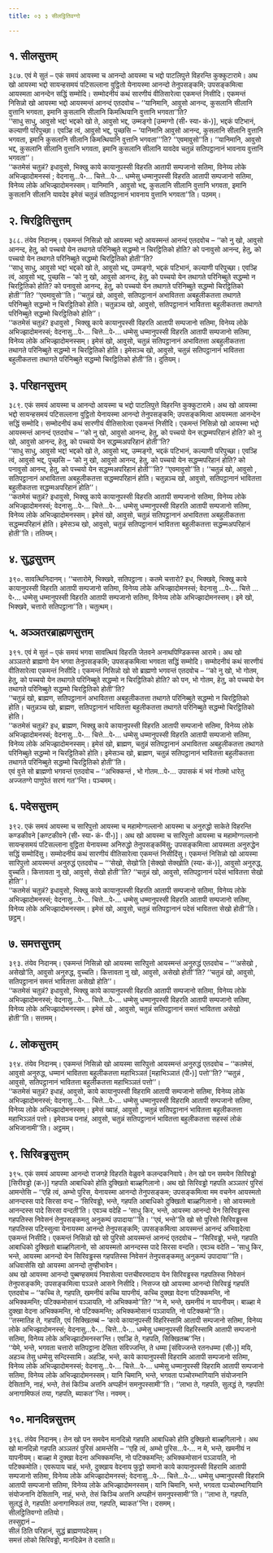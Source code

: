 ```yaml
---
title: ०३ ३ सीलट्ठितिवग्गो

---
```



## १. सीलसुत्तम्

३८७. एवं मे सुतं – एकं समयं आयस्मा च आनन्दो आयस्मा च भद्दो पाटलिपुत्ते विहरन्ति कुक्कुटारामे। अथ खो आयस्मा भद्दो सायन्हसमयं पटिसल्लाना वुट्ठितो येनायस्मा आनन्दो तेनुपसङ्कमि; उपसङ्कमित्वा आयस्मता आनन्देन सद्धिं सम्मोदि। सम्मोदनीयं कथं सारणीयं वीतिसारेत्वा एकमन्तं निसीदि। एकमन्तं निसिन्नो खो आयस्मा भद्दो आयस्मन्तं आनन्दं एतदवोच – ‘‘यानिमानि, आवुसो आनन्द, कुसलानि सीलानि वुत्तानि भगवता, इमानि कुसलानि सीलानि किमत्थियानि वुत्तानि भगवता’’ति?  
‘‘साधु साधु, आवुसो भद्द! भद्दको खो ते, आवुसो भद्द, उम्मङ्गो [उम्मग्गो (सी॰ स्या॰ कं॰)], भद्दकं पटिभानं, कल्याणी परिपुच्छा। एवञ्हि त्वं, आवुसो भद्द, पुच्छसि – ‘यानिमानि आवुसो आनन्द, कुसलानि सीलानि वुत्तानि भगवता, इमानि कुसलानि सीलानि किमत्थियानि वुत्तानि भगवता’’’ति? ‘‘एवमावुसो’’ति। ‘‘यानिमानि, आवुसो भद्द, कुसलानि सीलानि वुत्तानि भगवता, इमानि कुसलानि सीलानि यावदेव चतुन्नं सतिपट्ठानानं भावनाय वुत्तानि भगवता’’।  
‘‘कतमेसं चतुन्नं? इधावुसो, भिक्खु काये कायानुपस्सी विहरति आतापी सम्पजानो सतिमा, विनेय्य लोके अभिज्झादोमनस्सं ; वेदनासु…पे॰… चित्ते…पे॰… धम्मेसु धम्मानुपस्सी विहरति आतापी सम्पजानो सतिमा, विनेय्य लोके अभिज्झादोमनस्सम्। यानिमानि , आवुसो भद्द, कुसलानि सीलानि वुत्तानि भगवता, इमानि कुसलानि सीलानि यावदेव इमेसं चतुन्नं सतिपट्ठानानं भावनाय वुत्तानि भगवता’’ति। पठमम्।  


## २. चिरट्ठितिसुत्तम्

३८८. तंयेव निदानम्। एकमन्तं निसिन्नो खो आयस्मा भद्दो आयस्मन्तं आनन्दं एतदवोच – ‘‘को नु खो, आवुसो आनन्द, हेतु, को पच्चयो येन तथागते परिनिब्बुते सद्धम्मो न चिरट्ठितिको होति? को पनावुसो आनन्द, हेतु, को पच्चयो येन तथागते परिनिब्बुते सद्धम्मो चिरट्ठितिको होती’’ति?  
‘‘साधु साधु, आवुसो भद्द! भद्दको खो ते, आवुसो भद्द, उम्मङ्गो, भद्दकं पटिभानं, कल्याणी परिपुच्छा। एवञ्हि त्वं, आवुसो भद्द, पुच्छसि – ‘को नु खो, आवुसो आनन्द, हेतु, को पच्चयो येन तथागते परिनिब्बुते सद्धम्मो न चिरट्ठितिको होति? को पनावुसो आनन्द, हेतु, को पच्चयो येन तथागते परिनिब्बुते सद्धम्मो चिरट्ठितिको होती’’’ति? ‘‘एवमावुसो’’ति। ‘‘चतुन्नं खो, आवुसो, सतिपट्ठानानं अभावितत्ता अबहुलीकतत्ता तथागते परिनिब्बुते सद्धम्मो न चिरट्ठितिको होति। चतुन्नञ्च खो, आवुसो, सतिपट्ठानानं भावितत्ता बहुलीकतत्ता तथागते परिनिब्बुते सद्धम्मो चिरट्ठितिको होति’’।  
‘‘कतमेसं चतुन्नं? इधावुसो , भिक्खु काये कायानुपस्सी विहरति आतापी सम्पजानो सतिमा, विनेय्य लोके अभिज्झादोमनस्सं; वेदनासु…पे॰… चित्ते…पे॰… धम्मेसु धम्मानुपस्सी विहरति आतापी सम्पजानो सतिमा, विनेय्य लोके अभिज्झादोमनस्सम्। इमेसं खो, आवुसो, चतुन्नं सतिपट्ठानानं अभावितत्ता अबहुलीकतत्ता तथागते परिनिब्बुते सद्धम्मो न चिरट्ठितिको होति। इमेसञ्च खो, आवुसो, चतुन्नं सतिपट्ठानानं भावितत्ता बहुलीकतत्ता तथागते परिनिब्बुते सद्धम्मो चिरट्ठितिको होती’’ति। दुतियम्।  


## ३. परिहानसुत्तम्

३८९. एकं समयं आयस्मा च आनन्दो आयस्मा च भद्दो पाटलिपुत्ते विहरन्ति कुक्कुटारामे। अथ खो आयस्मा भद्दो सायन्हसमयं पटिसल्लाना वुट्ठितो येनायस्मा आनन्दो तेनुपसङ्कमि; उपसङ्कमित्वा आयस्मता आनन्देन सद्धिं सम्मोदि। सम्मोदनीयं कथं सारणीयं वीतिसारेत्वा एकमन्तं निसीदि। एकमन्तं निसिन्नो खो आयस्मा भद्दो आयस्मन्तं आनन्दं एतदवोच – ‘‘को नु खो, आवुसो आनन्द, हेतु, को पच्चयो येन सद्धम्मपरिहानं होति? को नु खो, आवुसो आनन्द, हेतु, को पच्चयो येन सद्धम्मअपरिहानं होती’’ति?  
‘‘साधु साधु, आवुसो भद्द! भद्दको खो ते, आवुसो भद्द, उम्मङ्गो, भद्दकं पटिभानं, कल्याणी परिपुच्छा। एवञ्हि त्वं, आवुसो भद्द, पुच्छसि – ‘को नु खो, आवुसो आनन्द, हेतु, को पच्चयो येन सद्धम्मपरिहानं होति? को पनावुसो आनन्द, हेतु, को पच्चयो येन सद्धम्मअपरिहानं होती’’’ति? ‘‘एवमावुसो’’ति। ‘‘चतुन्नं खो, आवुसो , सतिपट्ठानानं अभावितत्ता अबहुलीकतत्ता सद्धम्मपरिहानं होति। चतुन्नञ्च खो, आवुसो, सतिपट्ठानानं भावितत्ता बहुलीकतत्ता सद्धम्मअपरिहानं होति’’।  
‘‘कतमेसं चतुन्नं? इधावुसो, भिक्खु काये कायानुपस्सी विहरति आतापी सम्पजानो सतिमा, विनेय्य लोके अभिज्झादोमनस्सं; वेदनासु…पे॰… चित्ते…पे॰… धम्मेसु धम्मानुपस्सी विहरति आतापी सम्पजानो सतिमा, विनेय्य लोके अभिज्झादोमनस्सम्। इमेसं खो, आवुसो, चतुन्नं सतिपट्ठानानं अभावितत्ता अबहुलीकतत्ता सद्धम्मपरिहानं होति। इमेसञ्च खो, आवुसो, चतुन्नं सतिपट्ठानानं भावितत्ता बहुलीकतत्ता सद्धम्मअपरिहानं होती’’ति। ततियम्।  


## ४. सुद्धसुत्तम्

३९०. सावत्थिनिदानम्। ‘‘चत्तारोमे, भिक्खवे, सतिपट्ठाना। कतमे चत्तारो? इध, भिक्खवे, भिक्खु काये कायानुपस्सी विहरति आतापी सम्पजानो सतिमा, विनेय्य लोके अभिज्झादोमनस्सं; वेदनासु …पे॰… चित्ते …पे॰… धम्मेसु धम्मानुपस्सी विहरति आतापी सम्पजानो सतिमा, विनेय्य लोके अभिज्झादोमनस्सम्। इमे खो, भिक्खवे, चत्तारो सतिपट्ठाना’’ति। चतुत्थम्।  


## ५. अञ्ञतरब्राह्मणसुत्तम्

३९१. एवं मे सुतं – एकं समयं भगवा सावत्थियं विहरति जेतवने अनाथपिण्डिकस्स आरामे। अथ खो अञ्ञतरो ब्राह्मणो येन भगवा तेनुपसङ्कमि; उपसङ्कमित्वा भगवता सद्धिं सम्मोदि। सम्मोदनीयं कथं सारणीयं वीतिसारेत्वा एकमन्तं निसीदि। एकमन्तं निसिन्नो खो सो ब्राह्मणो भगवन्तं एतदवोच – ‘‘को नु खो, भो गोतम, हेतु, को पच्चयो येन तथागते परिनिब्बुते सद्धम्मो न चिरट्ठितिको होति? को पन, भो गोतम, हेतु, को पच्चयो येन तथागते परिनिब्बुते सद्धम्मो चिरट्ठितिको होती’’ति?  
‘‘चतुन्नं खो, ब्राह्मण, सतिपट्ठानानं अभावितत्ता अबहुलीकतत्ता तथागते परिनिब्बुते सद्धम्मो न चिरट्ठितिको होति। चतुन्नञ्च खो, ब्राह्मण, सतिपट्ठानानं भावितत्ता बहुलीकतत्ता तथागते परिनिब्बुते सद्धम्मो चिरट्ठितिको होति।  
‘‘कतमेसं चतुन्नं? इध, ब्राह्मण, भिक्खु काये कायानुपस्सी विहरति आतापी सम्पजानो सतिमा, विनेय्य लोके अभिज्झादोमनस्सं; वेदनासु…पे॰… चित्ते…पे॰… धम्मेसु धम्मानुपस्सी विहरति आतापी सम्पजानो सतिमा, विनेय्य लोके अभिज्झादोमनस्सम्। इमेसं खो, ब्राह्मण, चतुन्नं सतिपट्ठानानं अभावितत्ता अबहुलीकतत्ता तथागते परिनिब्बुते सद्धम्मो न चिरट्ठितिको होति। इमेसञ्च खो, ब्राह्मण, चतुन्नं सतिपट्ठानानं भावितत्ता बहुलीकतत्ता तथागते परिनिब्बुते सद्धम्मो चिरट्ठितिको होती’’ति।  
एवं वुत्ते सो ब्राह्मणो भगवन्तं एतदवोच – ‘‘अभिक्कन्तं , भो गोतम…पे॰… उपासकं मं भवं गोतमो धारेतु अज्जतग्गे पाणुपेतं सरणं गत’’न्ति। पञ्चमम्।  


## ६. पदेससुत्तम्

३९२. एकं समयं आयस्मा च सारिपुत्तो आयस्मा च महामोग्गल्लानो आयस्मा च अनुरुद्धो साकेते विहरन्ति कण्डकीवने [कण्टकीवने (सी॰ स्या॰ कं॰ पी॰)]। अथ खो आयस्मा च सारिपुत्तो आयस्मा च महामोग्गल्लानो सायन्हसमयं पटिसल्लाना वुट्ठिता येनायस्मा अनिरुद्धो तेनुपसङ्कमिंसु; उपसङ्कमित्वा आयस्मता अनुरुद्धेन सद्धिं सम्मोदिंसु। सम्मोदनीयं कथं सारणीयं वीतिसारेत्वा एकमन्तं निसीदिंसु। एकमन्तं निसिन्नो खो आयस्मा सारिपुत्तो आयस्मन्तं अनुरुद्धं एतदवोच – ‘‘‘सेखो, सेखो’ति [सेक्खो सेक्खोति (स्या॰ कं॰)], आवुसो अनुरुद्ध, वुच्चति। कित्तावता नु खो, आवुसो, सेखो होती’’ति? ‘‘चतुन्नं खो, आवुसो, सतिपट्ठानानं पदेसं भावितत्ता सेखो होति’’।  
‘‘कतमेसं चतुन्नं? इधावुसो, भिक्खु काये कायानुपस्सी विहरति आतापी सम्पजानो सतिमा, विनेय्य लोके अभिज्झादोमनस्सं; वेदनासु…पे॰… चित्ते…पे॰… धम्मेसु धम्मानुपस्सी विहरति आतापी सम्पजानो सतिमा, विनेय्य लोके अभिज्झादोमनस्सम्। इमेसं खो, आवुसो, चतुन्नं सतिपट्ठानानं पदेसं भावितत्ता सेखो होती’’ति। छट्ठम्।  


## ७. समत्तसुत्तम्

३९३. तंयेव निदानम्। एकमन्तं निसिन्नो खो आयस्मा सारिपुत्तो आयस्मन्तं अनुरुद्धं एतदवोच – ‘‘‘असेखो , असेखो’ति, आवुसो अनुरुद्ध, वुच्चति। कित्तावता नु खो, आवुसो, असेखो होती’’ति? ‘‘चतुन्नं खो, आवुसो, सतिपट्ठानानं समत्तं भावितत्ता असेखो होति’’।  
‘‘कतमेसं चतुन्नं? इधावुसो, भिक्खु काये कायानुपस्सी विहरति आतापी सम्पजानो सतिमा, विनेय्य लोके अभिज्झादोमनस्सं; वेदनासु…पे॰… चित्ते…पे॰… धम्मेसु धम्मानुपस्सी विहरति आतापी सम्पजानो सतिमा, विनेय्य लोके अभिज्झादोमनस्सम्। इमेसं खो , आवुसो, चतुन्नं सतिपट्ठानानं समत्तं भावितत्ता असेखो होती’’ति। सत्तमम्।  


## ८. लोकसुत्तम्

३९४. तंयेव निदानम्। एकमन्तं निसिन्नो खो आयस्मा सारिपुत्तो आयस्मन्तं अनुरुद्धं एतदवोच – ‘‘कतमेसं, आवुसो अनुरुद्ध, धम्मानं भावितत्ता बहुलीकतत्ता महाभिञ्ञतं [महाभिञ्ञातं (पी॰)] पत्तो’’ति? ‘‘चतुन्नं , आवुसो, सतिपट्ठानानं भावितत्ता बहुलीकतत्ता महाभिञ्ञतं पत्तो’’।  
‘‘कतमेसं चतुन्नं? इधाहं, आवुसो, काये कायानुपस्सी विहरामि आतापी सम्पजानो सतिमा, विनेय्य लोके अभिज्झादोमनस्सं; वेदनासु…पे॰… चित्ते…पे॰… धम्मेसु धम्मानुपस्सी विहरामि आतापी सम्पजानो सतिमा, विनेय्य लोके अभिज्झादोमनस्सम्। इमेसं ख्वाहं, आवुसो , चतुन्नं सतिपट्ठानानं भावितत्ता बहुलीकतत्ता महाभिञ्ञतं पत्तो। इमेसञ्च पनाहं, आवुसो, चतुन्नं सतिपट्ठानानं भावितत्ता बहुलीकतत्ता सहस्सं लोकं अभिजानामी’’ति। अट्ठमम्।  


## ९. सिरिवड्ढसुत्तम्

३९५. एकं समयं आयस्मा आनन्दो राजगहे विहरति वेळुवने कलन्दकनिवापे। तेन खो पन समयेन सिरिवड्ढो [सिरीवड्ढो (क॰)] गहपति आबाधिको होति दुक्खितो बाळ्हगिलानो। अथ खो सिरिवड्ढो गहपति अञ्ञतरं पुरिसं आमन्तेसि – ‘‘एहि त्वं, अम्भो पुरिस, येनायस्मा आनन्दो तेनुपसङ्कम; उपसङ्कमित्वा मम वचनेन आयस्मतो आनन्दस्स पादे सिरसा वन्द – ‘सिरिवड्ढो, भन्ते, गहपति आबाधिको दुक्खितो बाळ्हगिलानो। सो आयस्मतो आनन्दस्स पादे सिरसा वन्दती’ति। एवञ्च वदेहि – ‘साधु किर, भन्ते, आयस्मा आनन्दो येन सिरिवड्ढस्स गहपतिस्स निवेसनं तेनुपसङ्कमतु अनुकम्पं उपादाया’’’ति। ‘‘एवं, भन्ते’’ति खो सो पुरिसो सिरिवड्ढस्स गहपतिस्स पटिस्सुत्वा येनायस्मा आनन्दो तेनुपसङ्कमि; उपसङ्कमित्वा आयस्मन्तं आनन्दं अभिवादेत्वा एकमन्तं निसीदि। एकमन्तं निसिन्नो खो सो पुरिसो आयस्मन्तं आनन्दं एतदवोच – ‘‘सिरिवड्ढो, भन्ते, गहपति आबाधिको दुक्खितो बाळ्हगिलानो, सो आयस्मतो आनन्दस्स पादे सिरसा वन्दति। एवञ्च वदेति – ‘साधु किर, भन्ते, आयस्मा आनन्दो येन सिरिवड्ढस्स गहपतिस्स निवेसनं तेनुपसङ्कमतु अनुकम्पं उपादाया’’’ति। अधिवासेसि खो आयस्मा आनन्दो तुण्हीभावेन।  
अथ खो आयस्मा आनन्दो पुब्बण्हसमयं निवासेत्वा पत्तचीवरमादाय येन सिरिवड्ढस्स गहपतिस्स निवेसनं तेनुपसङ्कमि; उपसङ्कमित्वा पञ्ञत्ते आसने निसीदि। निसज्ज खो आयस्मा आनन्दो सिरिवड्ढं गहपतिं एतदवोच – ‘‘कच्चि ते, गहपति, खमनीयं कच्चि यापनीयं, कच्चि दुक्खा वेदना पटिक्कमन्ति, नो अभिक्कमन्ति; पटिक्कमोसानं पञ्ञायति, नो अभिक्कमो’’ति? ‘‘न मे, भन्ते, खमनीयं न यापनीयम्। बाळ्हा मे दुक्खा वेदना अभिक्कमन्ति, नो पटिक्कमन्ति; अभिक्कमोसानं पञ्ञायति, नो पटिक्कमो’’ति।  
‘‘तस्मातिह ते, गहपति, एवं सिक्खितब्बं – ‘काये कायानुपस्सी विहरिस्सामि आतापी सम्पजानो सतिमा, विनेय्य लोके अभिज्झादोमनस्सं; वेदनासु…पे॰… चित्ते…पे॰… धम्मेसु धम्मानुपस्सी विहरिस्सामि आतापी सम्पजानो सतिमा, विनेय्य लोके अभिज्झादोमनस्स’न्ति। एवञ्हि ते, गहपति, सिक्खितब्ब’’न्ति।  
‘‘येमे, भन्ते, भगवता चत्तारो सतिपट्ठाना देसिता संविज्जन्ति, ते धम्मा [संविज्जन्ते रतनधम्मा (सी॰)] मयि, अहञ्च तेसु धम्मेसु सन्दिस्सामि। अहञ्हि, भन्ते, काये कायानुपस्सी विहरामि आतापी सम्पजानो सतिमा, विनेय्य लोके अभिज्झादोमनस्सं; वेदनासु…पे॰… चित्ते…पे॰… धम्मेसु धम्मानुपस्सी विहरामि आतापी सम्पजानो सतिमा, विनेय्य लोके अभिज्झादोमनस्सम्। यानि चिमानि, भन्ते, भगवता पञ्चोरम्भागियानि संयोजनानि देसितानि, नाहं, भन्ते, तेसं किञ्चि अत्तनि अप्पहीनं समनुपस्सामी’’ति। ‘‘लाभा ते, गहपति, सुलद्धं ते, गहपति! अनागामिफलं तया, गहपति, ब्याकत’’न्ति। नवमम्।  


## १०. मानदिन्नसुत्तम्

३९६. तंयेव निदानम्। तेन खो पन समयेन मानदिन्नो गहपति आबाधिको होति दुक्खितो बाळ्हगिलानो। अथ खो मानदिन्नो गहपति अञ्ञतरं पुरिसं आमन्तेसि – ‘‘एहि त्वं, अम्भो पुरिस…पे॰… न मे, भन्ते, खमनीयं न यापनीयम्। बाळ्हा मे दुक्खा वेदना अभिक्कमन्ति, नो पटिक्कमन्ति; अभिक्कमोसानं पञ्ञायति, नो पटिक्कमोति। एवरूपाय चाहं, भन्ते, दुक्खाय वेदनाय फुट्ठो समानो काये कायानुपस्सी विहरामि आतापी सम्पजानो सतिमा, विनेय्य लोके अभिज्झादोमनस्सं; वेदनासु…पे॰… चित्ते…पे॰… धम्मेसु धम्मानुपस्सी विहरामि आतापी सम्पजानो सतिमा, विनेय्य लोके अभिज्झादोमनस्सम्। यानि चिमानि, भन्ते, भगवता पञ्चोरम्भागियानि संयोजनानि देसितानि, नाहं, भन्ते, तेसं किञ्चि अत्तनि अप्पहीनं समनुपस्सामी’’ति। ‘‘लाभा ते, गहपति, सुलद्धं ते, गहपति! अनागामिफलं तया, गहपति, ब्याकत’’न्ति। दसमम्।  
सीलट्ठितिवग्गो ततियो।  
तस्सुद्दानं –  
सीलं ठिति परिहानं, सुद्धं ब्राह्मणपदेसम्।  
समत्तं लोको सिरिवड्ढो, मानदिन्नेन ते दसाति॥  